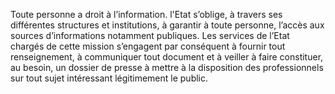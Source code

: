 Toute personne a droit à l’information.
l'Etat s’oblige, à travers ses différentes structures et institutions, à garantir à toute personne, l’accès aux sources d’informations notamment publiques.
Les services de l’Etat chargés de cette mission s’engagent par conséquent à fournir tout renseignement, à communiquer tout document et à veiller à faire constituer, au besoin, un dossier de presse à mettre à la disposition des professionnels sur tout sujet intéressant légitimement le public.